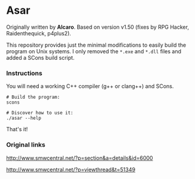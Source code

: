 # Asar
Originally written by **Alcaro**. Based on version v1.50 (fixes by RPG Hacker, Raidenthequick, p4plus2).

This repository provides just the minimal modifications to easily build the program on Unix systems. I only removed the `*.exe` and `*.dll` files and added a SCons build script.

### Instructions
You will need a working C++ compiler (g++ or clang++) and SCons.
```
# Build the program:
scons

# Discover how to use it:
./asar --help
```
That's it!

### Original links
http://www.smwcentral.net/?p=section&a=details&id=6000

http://www.smwcentral.net/?p=viewthread&t=51349
